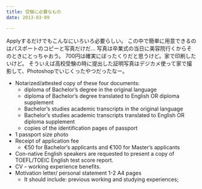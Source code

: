 ```yaml
---
title: 受験に必要なもの
date: 2013-03-09

---
```


Applyするだけでもこんなにいろいろ必要らしい。
この中で簡単に用意できるのはパスポートのコピーと写真だけだ…
写真は卒業式の当日に美容院行くからそのときにとっちゃおう。
700円は確実にぼったくりだと思うけど。家で印刷したいけど。
そういえば高校受験の時に提出した証明写真はデジカメ使って家で撮影して、Photoshopでいじくったやつだったなー。


- Notarized/attested copy of these four documents:
  * diploma of Bachelor’s degree in the original language
  * diploma of Bachelor’s degree translated to English OR diploma supplement
  * Bachelor’s studies academic transcripts in the original language
  * Bachelor’s studies academic transcripts translated to English OR diploma supplement
  * copies of the identification pages of passport
- 1 passport size photo
- Receipt of application fee
  * €50 for Bachelor’s applicants and €100 for Master’s applicants
- Con-native English speakers are requested to present a copy of TOEFL/TOEIC English test score report.
- CV – working experience benefits.
- Motivation letter/ personal statement 1-2 A4 pages
  * It should include: previous working and studying experiences;
